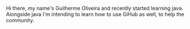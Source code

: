 Hi there, my name's Guilherme Oliveira and recently started learning java. Alongside java I'm intending to learn how to use GiHub as well, to help the community.
